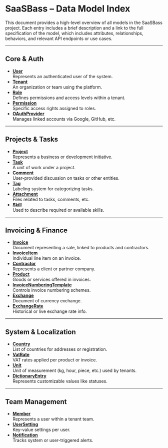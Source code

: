 # SaaSBass – Data Model Index

This document provides a high-level overview of all models in the SaaSBass project. Each entry includes a brief description and a link to the full specification of the model, which includes attributes, relationships, behaviors, and relevant API endpoints or use cases.

---

## Core & Auth

- **[User](./User.md)**  
  Represents an authenticated user of the system.
- **[Tenant](./Tenant.md)**  
  An organization or team using the platform.
- **[Role](./Role.md)**  
  Defines permissions and access levels within a tenant.
- **[Permission](./Permission.md)**  
  Specific access rights assigned to roles.
- **[OAuthProvider](./OAuthProvider.md)**  
  Manages linked accounts via Google, GitHub, etc.

---

## Projects & Tasks

- **[Project](./Project.md)**  
  Represents a business or development initiative.
- **[Task](./Task.md)**  
  A unit of work under a project.
- **[Comment](./Comment.md)**  
  User-provided discussion on tasks or other entities.
- **[Tag](./Tag.md)**  
  Labeling system for categorizing tasks.
- **[Attachment](./Attachment.md)**  
  Files related to tasks, comments, etc.
- **[Skill](./Skill.md)**  
  Used to describe required or available skills.

---

## Invoicing & Finance

- **[Invoice](./Invoice.md)**  
  Document representing a sale, linked to products and contractors.
- **[InvoiceItem](./InvoiceItem.md)**  
  Individual line item on an invoice.
- **[Contractor](./Contractor.md)**  
  Represents a client or partner company.
- **[Product](./Product.md)**  
  Goods or services offered in invoices.
- **[InvoiceNumberingTemplate](./InvoiceNumberingTemplate.md)**  
  Controls invoice numbering schemes.
- **[Exchange](./Exchange.md)**  
  Document of currency exchange.
- **[ExchangeRate](./ExchangeRate.md)**  
  Historical or live exchange rate info.

---

## System & Localization

- **[Country](./Country.md)**  
  List of countries for addresses or registration.
- **[VatRate](./VatRate.md)**  
  VAT rates applied per product or invoice.
- **[Unit](./Unit.md)**  
  Unit of measurement (kg, hour, piece, etc.) used by tenants.
- **[DictionaryEntry](./DictionaryEntry.md)**  
  Represents customizable values like statuses.

---

## Team Management

- **[Member](./Member.md)**  
  Represents a user within a tenant team.
- **[UserSetting](./UserSetting.md)**  
  Key-value settings per user.
- **[Notification](./Notification.md)**  
  Tracks system or user-triggered alerts.